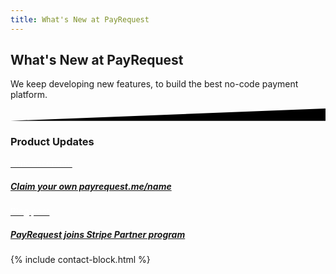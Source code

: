```yaml
---
title: What's New at PayRequest
---
```



<div class="position-relative">
    <!-- Hero for FREE version -->
    <section class="section section-lg section-shaped">
        <!-- Background circles -->
        <div class="shape shape-style-self shape-primary">
            <span class="span-150"></span>
            <span class="span-50"></span>
            <span class="span-50"></span>
            <span class="span-75"></span>
            <span class="span-100"></span>
            <span class="span-75"></span>
            <span class="span-50"></span>
            <span class="span-100"></span>
            <span class="span-50"></span>
            <span class="span-100"></span>
        </div>
        <div class="container shape-container d-flex align-items-center">
            <div class="col px-0">
                <div class="row align-items-center justify-content-center">
                    <div class="col-lg-7 text-center">

<div class="icon icon-shape bg-gradient-white shadow rounded-circle mb-3"><i class="fal fa-megaphone text-info" aria-hidden="true"></i></div>
                        
 <h1 class="text-white"> 
What's New at PayRequest
</h1>
                        <p class="lead text-white">   We keep developing new features, to build the best no-code payment platform.
</p>
                        

  </div>
                </div>
            </div>
        </div>
        <!-- SVG separator -->
        <div class="separator separator-bottom separator-skew zindex-100">
            <svg x="0" y="0" viewBox="0 0 2560 100" preserveAspectRatio="none" version="1.1" xmlns="http://www.w3.org/2000/svg">
                <polygon class="fill-white" points="2560 0 2560 100 0 100"></polygon>
            </svg>
        </div>
</section>
</div>


<section class="blogs-3">
        <div class="container">

<div class="row">
            <div class="col-lg-8 mx-auto text-center my-5">
              <h3 class="display-3"> Product Updates</h3>
            </div>
          </div>



<div class="row align-items-center">
            

 <div class="col-lg-6">
              <div class="card card-blog card-background" data-animation="zooming">
                <div class="full-background" style="background-image: url('https://ph-files.imgix.net/6d83fd11-c994-4ec4-9ec5-c0fc66046051.png?auto=format&amp;auto=compress&amp;codec=mozjpeg&amp;cs=strip&amp;w=675.5555555555555&amp;h=380&amp;fit=max&amp;dpr=2"></div>
                <a href="https://www.producthunt.com/posts/payrequest-me">
                  <div class="card-body">
                    <div class="content-bottom">
                      <span class="badge badge-info badge-pill mb-3" style="
    color: white;
">announcement</span>
                      <h5 class="card-title">Claim your own payrequest.me/name</h5>
                    </div>
                  </div>
                </a>
              </div>
            </div>

<div class="col-lg-6">
              <div class="card card-blog card-background" data-animation="zooming">
                <div class="full-background" style="background-image: url('https://miro.medium.com/max/1400/1*-SCmLYv2oVCLkFL0vZfbRw.png"></div>
                <a href="https://medium.com/payrequest/payrequest-joins-stripe-partner-program-765eb3de62b3">
                  <div class="card-body">
                    <div class="content-bottom">

<span class="badge badge-info badge-pill mb-3" style="
    color: white;
">Blog post</span>



  <h5 class="card-title">PayRequest joins Stripe Partner program

</h5>
                    </div>
                  </div>
              </div>
</a>


   </div>
 </div>
</div> </section>

{% include contact-block.html %}